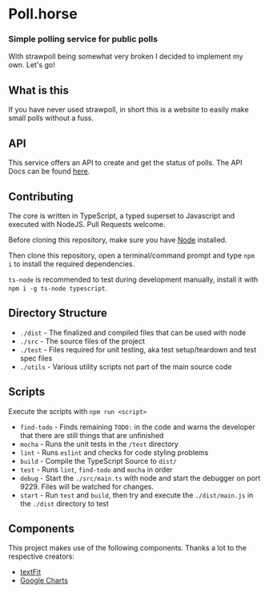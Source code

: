 # Poll.horse
### Simple polling service for public polls
With strawpoll being somewhat very broken I decided to implement my own. Let's go!

## What is this
If you have never used strawpoll, in short this is a website to easily make small polls without a fuss.

## API
This service offers an API to create and get the status of polls. The API Docs can be found [here](API.md).

## Contributing
The core is written in TypeScript, a typed superset to Javascript and executed with NodeJS. Pull Requests welcome.

Before cloning this repository, make sure you have [Node](https://www.nodejs.org/) installed.

Then clone this repository, open a terminal/command prompt and type `npm i` to install the required dependencies.

`ts-node` is recommended to test during development manually, install it with `npm i -g ts-node typescript`.

## Directory Structure
- `./dist` - The finalized and compiled files that can be used with node
- `./src` - The source files of the project
- `./test` - Files required for unit testing, aka test setup/teardown and test spec files
- `./utils` - Various utility scripts not part of the main source code

## Scripts
Execute the scripts with `npm run <script>`

- `find-todo` - Finds remaining `TODO:` in the code and warns the developer that there are still things that are unfinished
- `mocha` - Runs the unit tests in the `/test` directory
- `lint` - Runs `eslint` and checks for code styling problems
- `build` - Compile the TypeScript Source to `dist/`
- `test` - Runs `lint`, `find-todo` and `mocha` in order
- `debug` - Start the `./src/main.ts` with node and start the debugger on port 9229. Files will be watched for changes.
- `start` - Run `test` and `build`, then try and execute the `./dist/main.js` in the `./dist` directory to test

## Components
This project makes use of the following components. Thanks a lot to the respective creators:

- [textFit](https://github.com/STRML/textFit)
- [Google Charts](https://developers.google.com/chart)
